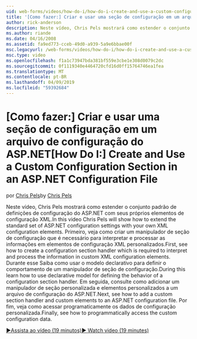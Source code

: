 ```yaml
---
uid: web-forms/videos/how-do-i/how-do-i-create-and-use-a-custom-configuration-section-in-an-aspnet-configuration-file
title: '[Como fazer:] Criar e usar uma seção de configuração em um arquivo de configuração do ASP.NET | Microsoft Docs'
author: rick-anderson
description: Neste vídeo, Chris Pels mostrará como estender o conjunto padrão de definições de configuração do ASP.NET com seus próprios elementos de configuração XML. Primeiro, veja como...
ms.author: riande
ms.date: 04/16/2008
ms.assetid: fa9ed773-cceb-49d0-a939-5a9e6bbae00f
msc.legacyurl: /web-forms/videos/how-do-i/how-do-i-create-and-use-a-custom-configuration-section-in-an-aspnet-configuration-file
msc.type: video
ms.openlocfilehash: f1a1c73947bda381bf559e3cbe1e308d0079c2dc
ms.sourcegitcommit: 0f1119340e4464720cfd16d0ff15764746ea1fea
ms.translationtype: MT
ms.contentlocale: pt-BR
ms.lasthandoff: 04/09/2019
ms.locfileid: "59392684"
---
```

# <a name="how-do-i-create-and-use-a-custom-configuration-section-in-an-aspnet-configuration-file"></a><span data-ttu-id="0dfba-104">[Como fazer:] Criar e usar uma seção de configuração em um arquivo de configuração do ASP.NET</span><span class="sxs-lookup"><span data-stu-id="0dfba-104">[How Do I:] Create and Use a Custom Configuration Section in an ASP.NET Configuration File</span></span>

<span data-ttu-id="0dfba-105">por [Chris Pels](https://twitter.com/chrispels)</span><span class="sxs-lookup"><span data-stu-id="0dfba-105">by [Chris Pels](https://twitter.com/chrispels)</span></span>

<span data-ttu-id="0dfba-106">Neste vídeo, Chris Pels mostrará como estender o conjunto padrão de definições de configuração do ASP.NET com seus próprios elementos de configuração XML.</span><span class="sxs-lookup"><span data-stu-id="0dfba-106">In this video Chris Pels will show how to extend the standard set of ASP.NET configuration settings with your own XML configuration elements.</span></span> <span data-ttu-id="0dfba-107">Primeiro, veja como criar um manipulador de seção de configuração que é necessário para interpretar e processar as informações em elementos de configuração XML personalizados.</span><span class="sxs-lookup"><span data-stu-id="0dfba-107">First, see how to create a configuration section handler which is required to interpret and process the information in custom XML configuration elements.</span></span> <span data-ttu-id="0dfba-108">Durante esse Saiba como usar o modelo declarativo para definir o comportamento de um manipulador de seção de configuração.</span><span class="sxs-lookup"><span data-stu-id="0dfba-108">During this learn how to use declarative model for defining the behavior of a configuration section handler.</span></span> <span data-ttu-id="0dfba-109">Em seguida, consulte como adicionar um manipulador de seção personalizada e elementos personalizados a um arquivo de configuração do ASP.NET.</span><span class="sxs-lookup"><span data-stu-id="0dfba-109">Next, see how to add a custom section handler and custom elements to an ASP.NET configuration file.</span></span> <span data-ttu-id="0dfba-110">Por fim, veja como acessar programaticamente os dados de configuração personalizada.</span><span class="sxs-lookup"><span data-stu-id="0dfba-110">Finally, see how to programmatically access the custom configuration data.</span></span>

[<span data-ttu-id="0dfba-111">&#9654;Assista ao vídeo (19 minutos)</span><span class="sxs-lookup"><span data-stu-id="0dfba-111">&#9654; Watch video (19 minutes)</span></span>](https://channel9.msdn.com/Blogs/ASP-NET-Site-Videos/how-do-i-create-and-use-a-custom-configuration-section-in-an-aspnet-configuration-file)
